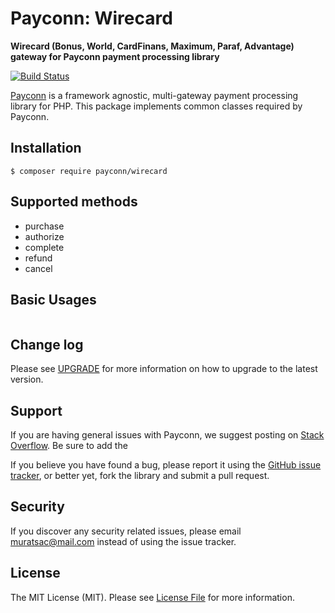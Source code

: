 # Payconn: Wirecard

**Wirecard (Bonus, World, CardFinans, Maximum, Paraf, Advantage) gateway for Payconn payment processing library**

[![Build Status](https://travis-ci.com/payconn/wirecard.svg?branch=master)](https://travis-ci.com/payconn/wirecard)

[Payconn](https://github.com/payconn/common) is a framework agnostic, multi-gateway payment
processing library for PHP. This package implements common classes required by Payconn.

## Installation

    $ composer require payconn/wirecard

## Supported methods
* purchase
* authorize
* complete
* refund
* cancel

## Basic Usages

```php

```

## Change log

Please see [UPGRADE](UPGRADE.md) for more information on how to upgrade to the latest version.

## Support

If you are having general issues with Payconn, we suggest posting on
[Stack Overflow](http://stackoverflow.com/). Be sure to add the

If you believe you have found a bug, please report it using the [GitHub issue tracker](https://github.com/payconn/nestpay/issues),
or better yet, fork the library and submit a pull request.


## Security

If you discover any security related issues, please email muratsac@mail.com instead of using the issue tracker.


## License

The MIT License (MIT). Please see [License File](LICENSE.md) for more information.
